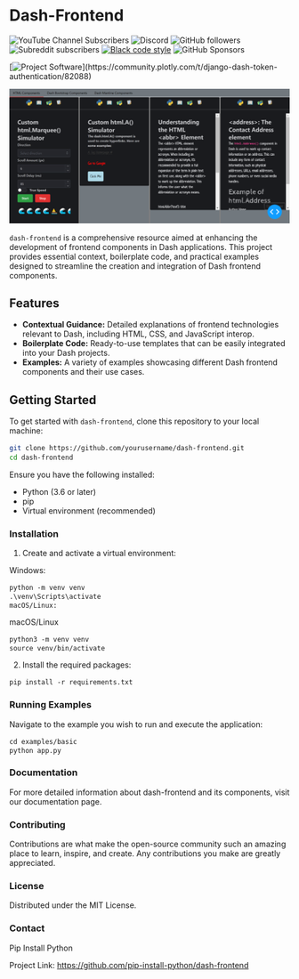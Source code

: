 # Dash-Frontend
![YouTube Channel Subscribers](https://img.shields.io/youtube/channel/subscribers/UC-pBvv8mzLpj0k-RIbc2Nog?style=social)
![Discord](https://img.shields.io/discord/396334922522165248)
![GitHub followers](https://img.shields.io/github/followers/pip-install-python?style=social)
![Subreddit subscribers](https://img.shields.io/reddit/subreddit-subscribers/PipInstallPython?style=social)
[![Black code style](https://img.shields.io/badge/code%20style-black-000000.svg)](https://github.com/ambv/black)
![GitHub Sponsors](https://img.shields.io/github/sponsors/pip-install-python)

[![Project Software](https://skills.thijs.gg/icons?i=linux,django,flask,py,react,postgres,fastapi,js,html,css,)](https://community.plotly.com/t/django-dash-token-authentication/82088)

![Django Dash Token Authentication](assets/branding/dash-frontend.png)

`dash-frontend` is a comprehensive resource aimed at enhancing the development of frontend components in Dash applications. This project provides essential context, boilerplate code, and practical examples designed to streamline the creation and integration of Dash frontend components.

## Features

- **Contextual Guidance:** Detailed explanations of frontend technologies relevant to Dash, including HTML, CSS, and JavaScript interop.
- **Boilerplate Code:** Ready-to-use templates that can be easily integrated into your Dash projects.
- **Examples:** A variety of examples showcasing different Dash frontend components and their use cases.

## Getting Started

To get started with `dash-frontend`, clone this repository to your local machine:

```bash
git clone https://github.com/yourusername/dash-frontend.git
cd dash-frontend
```
Ensure you have the following installed:

- Python (3.6 or later)
- pip
- Virtual environment (recommended)

### Installation
1. Create and activate a virtual environment:

Windows:
```
python -m venv venv
.\venv\Scripts\activate
macOS/Linux:
```

macOS/Linux
```
python3 -m venv venv
source venv/bin/activate
```

2. Install the required packages:

```
pip install -r requirements.txt
```

### Running Examples
Navigate to the example you wish to run and execute the application:

```
cd examples/basic
python app.py
```
### Documentation
For more detailed information about dash-frontend and its components, visit our documentation page.

### Contributing
Contributions are what make the open-source community such an amazing place to learn, inspire, and create. Any contributions you make are greatly appreciated.

### License
Distributed under the MIT License.

### Contact
Pip Install Python

Project Link: https://github.com/pip-install-python/dash-frontend


